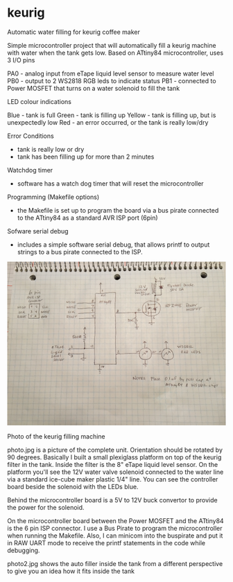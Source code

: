 # keurig
Automatic water filling for keurig coffee maker

Simple microcontroller project that will automatically fill a keurig machine
with water when the tank gets low.  Based on ATtiny84 microcontroller, uses
3 I/O pins

PA0 - analog input from eTape liquid level sensor to measure water level
PB0 - output to 2 WS2818 RGB leds to indicate status
PB1 - connected to Power MOSFET that turns on a water solenoid to fill the tank

LED colour indications

Blue - tank is full
Green - tank is filling up
Yellow - tank is filling up, but is unexpectedly low
Red - an error occurred, or the tank is really low/dry

Error Conditions

- tank is really low or dry
- tank has been filling up for more than 2 minutes

Watchdog timer

- software has a watch dog timer that will reset the microcontroller

Programming (Makefile options)

- the Makefile is set up to program the board via a bus pirate connected to
the ATtiny84 as a standard AVR ISP port (6pin)

Sofware serial debug

- includes a simple software serial debug, that allows printf to output strings
to a bus pirate connected to the ISP.


![Alt text](schematic.jpg?raw=true "Schematic of the controller board")

Photo of the keurig filling machine

photo.jpg is a picture of the complete unit.  Orientation should be rotated
by 90 degrees.  Basically I built a small plexiglass platform on top of the
keurig filter in the tank.  Inside the filter is the 8" eTape liquid level
sensor.  On the platform you'll see the 12V water valve solenoid connected
to the water line via a standard ice-cube maker plastic 1/4" line.  You can
see the controller board beside the solenoid with the LEDs blue.

Behind the microcontroller board is a 5V to 12V buck convertor to provide
the power for the solenoid.

On the microcontroller board between the Power MOSFET and the ATtiny84 is
the 6 pin ISP connector.  I use a Bus Pirate to program the microcontroller 
when running the Makefile.  Also, I can minicom into the buspirate and put
it in RAW UART mode to receive the printf statements in the code while
debugging.

photo2.jpg shows the auto filler inside the tank from a different
perspective to give you an idea how it fits inside the tank